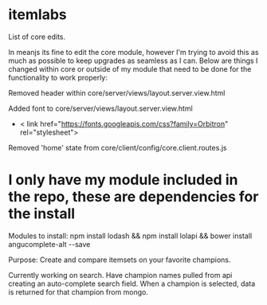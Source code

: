 # itemlabs

List of core edits.

In meanjs its fine to edit the core module, however I'm trying to avoid this as much as possible to keep upgrades as seamless as I can. Below are things I changed within core or outside of my module that need to be done for the functionality to work properly:

Removed header within core/server/views/layout.server.view.html

Added font to core/server/views/layout.server.view.html
  - < link href="https://fonts.googleapis.com/css?family=Orbitron" rel="stylesheet">

Removed 'home' state from core/client/config/core.client.routes.js

# I only have my module included in the repo, these are dependencies for the install
Modules to install:
npm install lodash && npm install lolapi && bower install angucomplete-alt --save



Purpose:
Create and compare itemsets on your favorite champions.

Currently working on search. Have champion names pulled from api creating an auto-complete search field.
When a champion is selected, data is returned for that champion from mongo.
